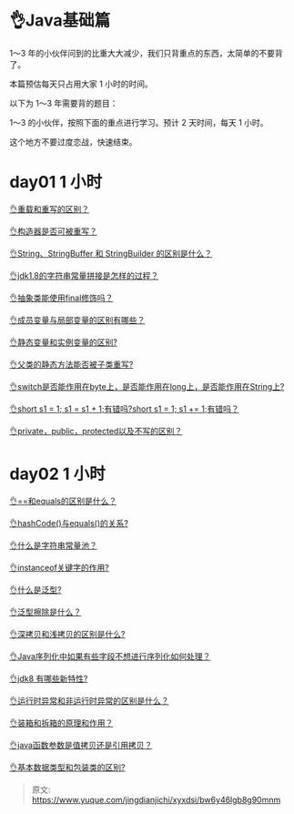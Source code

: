 # 👌Java基础篇

1～3 年的小伙伴问到的比重大大减少，我们只背重点的东西，太简单的不要背了。

本篇预估每天只占用大家 1 小时的时间。

以下为 1～3 年需要背的题目：

1～3 的小伙伴，按照下面的重点进行学习。预计 2 天时间，每天 1 小时。

这个地方不要过度恋战，快速结束。

# day01 1 小时
[👌重载和重写的区别？](https://www.yuque.com/jingdianjichi/xyxdsi/sd6byi98bigq7gum)

[👌构造器是否可被重写？](https://www.yuque.com/jingdianjichi/xyxdsi/hngoqo1nuoybszwm)

[👌String、StringBuffer 和 StringBuilder 的区别是什么？](https://www.yuque.com/jingdianjichi/xyxdsi/ly030fg25phiyci9)

[👌jdk1.8的字符串常量拼接是怎样的过程？](https://www.yuque.com/jingdianjichi/xyxdsi/pdqz7ssg8kxkqdsh)

[👌抽象类能使用final修饰吗？](https://www.yuque.com/jingdianjichi/xyxdsi/xwywdcbnpt53kkn0)

[👌成员变量与局部变量的区别有哪些？](https://www.yuque.com/jingdianjichi/xyxdsi/cw7fqg07gzm74k9q)

[👌静态变量和实例变量的区别?](https://www.yuque.com/jingdianjichi/xyxdsi/nncx1z0tiz4d6m89)

[👌父类的静态方法能否被子类重写?](https://www.yuque.com/jingdianjichi/xyxdsi/eyph6k4ymgl4h02z)

[👌switch是否能作用在byte上，是否能作用在long上，是否能作用在String上?](https://www.yuque.com/jingdianjichi/xyxdsi/loe3d1clng74sm69)

[👌short s1 = 1; s1 = s1 + 1;有错吗?short s1 = 1; s1 += 1;有错吗？](https://www.yuque.com/jingdianjichi/xyxdsi/ci99e49w2lf2so02)

[👌private，public，protected以及不写的区别？](https://www.yuque.com/jingdianjichi/xyxdsi/tu5ro9osln37wxv6)



# day02 1 小时
[👌==和equals的区别是什么？](https://www.yuque.com/jingdianjichi/xyxdsi/xexwmp3ngx2u5754)

[👌hashCode()与equals()的关系?](https://www.yuque.com/jingdianjichi/xyxdsi/iyo98c0vu3f66qtl)

[👌什么是字符串常量池？](https://www.yuque.com/jingdianjichi/xyxdsi/edtkiolg4v9m1pyc)

[👌instanceof关键字的作用?](https://www.yuque.com/jingdianjichi/xyxdsi/qv5rimy3vagwlgn2)

[👌什么是泛型?](https://www.yuque.com/jingdianjichi/xyxdsi/re847dguttn3t1nw)

[👌泛型擦除是什么？](https://www.yuque.com/jingdianjichi/xyxdsi/kv9vsgr9q3oigq72)

[👌深拷贝和浅拷贝的区别是什么?](https://www.yuque.com/jingdianjichi/xyxdsi/umtsqklfthrik2s5)

[👌Java序列化中如果有些字段不想进行序列化如何处理？](https://www.yuque.com/jingdianjichi/xyxdsi/gign7scn8ke0updf)

[👌jdk8 有哪些新特性?](https://www.yuque.com/jingdianjichi/xyxdsi/onvd269n1xelwg75)

[👌运行时异常和非运行时异常的区别是什么？](https://www.yuque.com/jingdianjichi/xyxdsi/yoa934u0qs7l5erv)

[👌装箱和拆箱的原理和作用？](https://www.yuque.com/jingdianjichi/xyxdsi/xux81vg2kfwhri46)

[👌java函数参数是值拷贝还是引用拷贝？](https://www.yuque.com/jingdianjichi/xyxdsi/gfwdtp91lr2g88gx)

[👌基本数据类型和包装类的区别?](https://www.yuque.com/jingdianjichi/xyxdsi/bu917kug8idedqgf)



> 原文: <https://www.yuque.com/jingdianjichi/xyxdsi/bw6y46lgb8g90mnm>